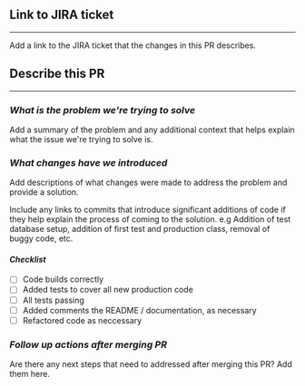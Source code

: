## Link to JIRA ticket
---------------------------------------------------

Add a link to the JIRA ticket that the changes in this PR describes.

## Describe this PR
---------------------------------------------------

### *What is the problem we're trying to solve*

Add a summary of the problem and any additional context that helps explain what the issue we're trying to solve is.

### *What changes have we introduced*

Add descriptions of what changes were made to address the problem and provide a solution.

Include any links to commits that introduce significant additions of code if they help explain the process of coming to the solution. e.g Addition of test database setup, addition of first test and production class, removal of buggy code, etc.

#### _Checklist_

- [ ] Code builds correctly
- [ ] Added tests to cover all new production code
- [ ] All tests passing
- [ ] Added comments the README / documentation, as necessary
- [ ] Refactored code as neccessary

### *Follow up actions after merging PR*

Are there any next steps that need to addressed after merging this PR? Add them here.

